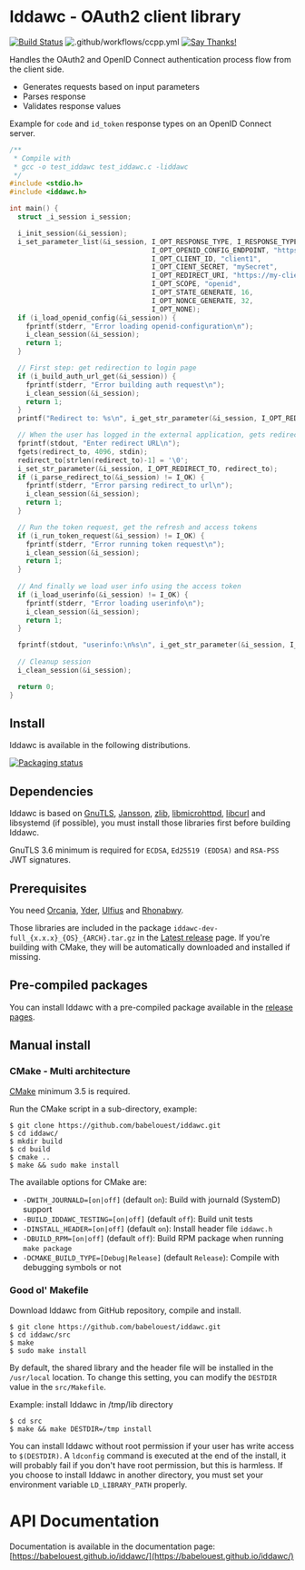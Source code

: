 # Iddawc - OAuth2 client library

[![Build Status](https://travis-ci.org/babelouest/iddawc.svg?branch=master)](https://travis-ci.org/babelouest/iddawc)
![.github/workflows/ccpp.yml](https://github.com/babelouest/iddawc/workflows/.github/workflows/ccpp.yml/badge.svg)
[![Say Thanks!](https://img.shields.io/badge/Say%20Thanks-!-1EAEDB.svg)](https://saythanks.io/to/github@babelouest.org)

Handles the OAuth2 and OpenID Connect authentication process flow from the client side.
- Generates requests based on input parameters
- Parses response
- Validates response values

Example for `code` and `id_token` response types on an OpenID Connect server.

```C
/**
 * Compile with
 * gcc -o test_iddawc test_iddawc.c -liddawc
 */
#include <stdio.h>
#include <iddawc.h>

int main() {
  struct _i_session i_session;

  i_init_session(&i_session);
  i_set_parameter_list(&i_session, I_OPT_RESPONSE_TYPE, I_RESPONSE_TYPE_ID_TOKEN|I_RESPONSE_TYPE_CODE,
                                   I_OPT_OPENID_CONFIG_ENDPOINT, "https://oidc.tld/.well-known/openid-configuration",
                                   I_OPT_CLIENT_ID, "client1",
                                   I_OPT_CIENT_SECRET, "mySecret",
                                   I_OPT_REDIRECT_URI, "https://my-client.tld",
                                   I_OPT_SCOPE, "openid",
                                   I_OPT_STATE_GENERATE, 16,
                                   I_OPT_NONCE_GENERATE, 32,
                                   I_OPT_NONE);
  if (i_load_openid_config(&i_session)) {
    fprintf(stderr, "Error loading openid-configuration\n");
    i_clean_session(&i_session);
    return 1;
  }

  // First step: get redirection to login page
  if (i_build_auth_url_get(&i_session)) {
    fprintf(stderr, "Error building auth request\n");
    i_clean_session(&i_session);
    return 1;
  }
  printf("Redirect to: %s\n", i_get_str_parameter(&i_session, I_OPT_REDIRECT_TO));

  // When the user has logged in the external application, gets redirected with a result, we parse the result
  fprintf(stdout, "Enter redirect URL\n");
  fgets(redirect_to, 4096, stdin);
  redirect_to[strlen(redirect_to)-1] = '\0';
  i_set_str_parameter(&i_session, I_OPT_REDIRECT_TO, redirect_to);
  if (i_parse_redirect_to(&i_session) != I_OK) {
    fprintf(stderr, "Error parsing redirect_to url\n");
    i_clean_session(&i_session);
    return 1;
  }

  // Run the token request, get the refresh and access tokens
  if (i_run_token_request(&i_session) != I_OK) {
    fprintf(stderr, "Error running token request\n");
    i_clean_session(&i_session);
    return 1;
  }
  
  // And finally we load user info using the access token
  if (i_load_userinfo(&i_session) != I_OK) {
    fprintf(stderr, "Error loading userinfo\n");
    i_clean_session(&i_session);
    return 1;
  }

  fprintf(stdout, "userinfo:\n%s\n", i_get_str_parameter(&i_session, I_OPT_USERINFO));
  
  // Cleanup session
  i_clean_session(&i_session);

  return 0;
}
```

## Install

Iddawc is available in the following distributions.

[![Packaging status](https://repology.org/badge/vertical-allrepos/iddawc.svg)](https://repology.org/project/iddawc/versions)

## Dependencies

Iddawc is based on [GnuTLS](https://www.gnutls.org/), [Jansson](http://www.digip.org/jansson/), [zlib](https://www.zlib.net/), [libmicrohttpd](https://www.gnu.org/software/libmicrohttpd/), [libcurl](https://curl.haxx.se/libcurl/) and libsystemd (if possible), you must install those libraries first before building Iddawc.

GnuTLS 3.6 minimum is required for `ECDSA`, `Ed25519 (EDDSA)` and `RSA-PSS` JWT signatures.

## Prerequisites

You need [Orcania](https://github.com/babelouest/orcania), [Yder](https://github.com/babelouest/yder), [Ulfius](https://github.com/babelouest/ulfius) and [Rhonabwy](https://github.com/babelouest/rhonabwy).

Those libraries are included in the package `iddawc-dev-full_{x.x.x}_{OS}_{ARCH}.tar.gz` in the [Latest release](https://github.com/babelouest/iddawc/releases/latest) page. If you're building with CMake, they will be automatically downloaded and installed if missing.

## Pre-compiled packages

You can install Iddawc with a pre-compiled package available in the [release pages](https://github.com/babelouest/iddawc/releases/latest/).

## Manual install

### CMake - Multi architecture

[CMake](https://cmake.org/download/) minimum 3.5 is required.

Run the CMake script in a sub-directory, example:

```shell
$ git clone https://github.com/babelouest/iddawc.git
$ cd iddawc/
$ mkdir build
$ cd build
$ cmake ..
$ make && sudo make install
```

The available options for CMake are:
- `-DWITH_JOURNALD=[on|off]` (default `on`): Build with journald (SystemD) support
- `-BUILD_IDDAWC_TESTING=[on|off]` (default `off`): Build unit tests
- `-DINSTALL_HEADER=[on|off]` (default `on`): Install header file `iddawc.h`
- `-DBUILD_RPM=[on|off]` (default `off`): Build RPM package when running `make package`
- `-DCMAKE_BUILD_TYPE=[Debug|Release]` (default `Release`): Compile with debugging symbols or not

### Good ol' Makefile

Download Iddawc from GitHub repository, compile and install.

```shell
$ git clone https://github.com/babelouest/iddawc.git
$ cd iddawc/src
$ make
$ sudo make install
```

By default, the shared library and the header file will be installed in the `/usr/local` location. To change this setting, you can modify the `DESTDIR` value in the `src/Makefile`.

Example: install Iddawc in /tmp/lib directory

```shell
$ cd src
$ make && make DESTDIR=/tmp install
```

You can install Iddawc without root permission if your user has write access to `$(DESTDIR)`.
A `ldconfig` command is executed at the end of the install, it will probably fail if you don't have root permission, but this is harmless.
If you choose to install Iddawc in another directory, you must set your environment variable `LD_LIBRARY_PATH` properly.

# API Documentation

Documentation is available in the documentation page: [https://babelouest.github.io/iddawc/](https://babelouest.github.io/iddawc/)
